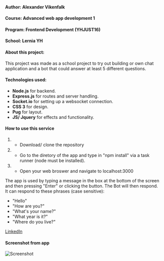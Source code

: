 
#### Author: Alexander Vikenfalk
#### Course: Advanced web app development 1
#### Program: Frontend Development (YHJUST16)
#### School: Lernia YH

#### About this project: 
This project was made as a school project to try out building or own chat application and a bot that could answer at least 5 different questions.

#### Technologies used: 
* **Node.js** for backend. 
* **Express.js** for routes and server handling.
* **Socket.io** for setting up a websocket connection.
* **CSS 3** for design.
* **Pug** for layout.
* **JS/ Jquery** for effects and functionality. 

#### How to use this service ####
1. - Download/ clone the repository
2. - Go to the diretory of the app and type in "npm install" via a task runner (node must be installed).
3. - Open your web broswer and navigate to localhost:3000

The app is used by typing a message in the box at the bottom of the screen and then pressing "Enter" or clicking the button. The Bot will then respond. It can respond to these phrases (case sensitive):

* "Hello"
* "How are you?"
* "What's your name?"
* "What year is it?"
* "Where do you live?"

[LinkedIn](https://de.linkedin.com/in/alexander-vikenfalk-6b993b42)

#### Screenshot from app ####
![Screenshot](http://i.imgur.com/HQpaPkk.jpg)

